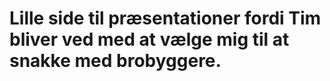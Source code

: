 # Lille side til præsentationer fordi Tim bliver ved med at vælge mig til at snakke med brobyggere.
